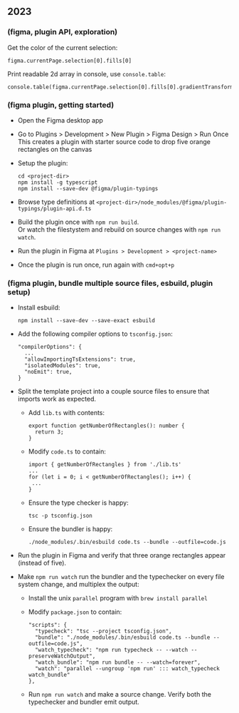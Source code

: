 ## 2023  
<!-- 2023-06-15 -->  
### (figma, plugin API, exploration)  
Get the color of the current selection:  
  
    figma.currentPage.selection[0].fills[0]  
  
Print readable 2d array in console, use `console.table`:  
  
    console.table(figma.currentPage.selection[0].fills[0].gradientTransform)  
  
<!-- 2023-05-17 -->  
### (figma plugin, getting started)  
  
- Open the Figma desktop app  
- Go to Plugins > Development > New Plugin > Figma Design > Run Once  
  This creates a plugin with starter source code to drop five orange rectangles on the canvas  
- Setup the plugin:  
  
    ```  
    cd <project-dir>  
    npm install -g typescript  
    npm install --save-dev @figma/plugin-typings  
    ```  
  
- Browse type definitions at `<project-dir>/node_modules/@figma/plugin-typings/plugin-api.d.ts`  
  
- Build the plugin once with `npm run build`.  
  Or watch the filestystem and rebuild on source changes with `npm run watch`.  
  
- Run the plugin in Figma at `Plugins > Development > <project-name>`  
  
- Once the plugin is run once, run again with `cmd+opt+p`  
  
### (figma plugin, bundle multiple source files, esbuild, plugin setup)  
- Install esbuild:  
  
    ```  
    npm install --save-dev --save-exact esbuild  
    ```  
  
- Add the following compiler options to `tsconfig.json`:  
  
    ```  
    "compilerOptions": {  
      ...  
      "allowImportingTsExtensions": true,  
      "isolatedModules": true,  
      "noEmit": true,  
    }  
    ```  
  
- Split the template project into a couple source files to ensure that imports work as expected.  
    - Add `lib.ts` with contents:  
  
        ```  
        export function getNumberOfRectangles(): number {  
          return 3;  
        }  
        ```  
  
    - Modify `code.ts` to contain:  
  
        ```  
        import { getNumberOfRectangles } from './lib.ts'  
        ...  
        for (let i = 0; i < getNumberOfRectangles(); i++) {  
         ...  
        }  
        ```  
  
    - Ensure the type checker is happy:  
  
        ```  
        tsc -p tsconfig.json  
        ```  
  
    - Ensure the bundler is happy:  
  
        ```  
        ./node_modules/.bin/esbuild code.ts --bundle --outfile=code.js  
        ```  
  
- Run the plugin in Figma and verify that three orange rectangles appear (instead of five).  
  
- Make `npm run watch` run the bundler and the typechecker on every file system change, and multiplex the output:  
    - Install the unix `parallel` program with `brew install parallel`  
    - Modify `package.json` to contain:  
  
        ```  
        "scripts": {  
          "typecheck": "tsc --project tsconfig.json",  
          "bundle": "./node_modules/.bin/esbuild code.ts --bundle --outfile=code.js",  
          "watch_typecheck": "npm run typecheck -- --watch --preserveWatchOutput",  
          "watch_bundle": "npm run bundle -- --watch=forever",  
          "watch": "parallel --ungroup 'npm run' ::: watch_typecheck watch_bundle"  
        },  
        ```  
  
    - Run `npm run watch` and make a source change. Verify both the typechecker and bundler emit output.  
